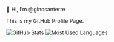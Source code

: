 👋 Hi, I’m @ginosanterre

This is my GitHub Profile Page.

![GitHub Stats](https://github-readme-stats.vercel.app/api?username=ginosanterre&show_icons=true&hide_title=false&count_private=false&theme=default)
![Most Used Languages](https://github-readme-stats.vercel.app/api/top-langs/?username=ginosanterre&langs_count=5&layout=compact&theme=default)

<!---
ginosanterre/ginosanterre is a ✨ special ✨ repository because its `README.md` (this file) appears on your GitHub profile.
You can click the Preview link to take a look at your changes.
--->
